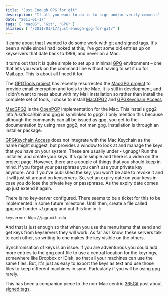 ```yaml
---
title: "Just Enough GPG for git"
description: "If all you want to do is to sign and/or verify commits"
date: "2011-01-17"
tags: [ "macOS", "Git", "GPG" ]
aliases: [ "/2011/01/17/just-enough-gpg-for-git/" ]
---
```


It came about that I wanted to do some work with git and signed tags. It's been
a while since I had looked at this, I've got some old entries up on keyservers
that date back to 1999, and never on a Mac.

It turns out that it is quite simple to set up a minimal
[GPG](http://en.wikipedia.org/wiki/Pretty_Good_Privacy) environment – one that
lets you work on the command line without having to set it up for Mail.app. This
is about all I need it for.

The [GPGTools project](http://www.gpgtools.org/index.html) has recently
resurrected the [MacGPG project](http://macgpg.sourceforge.net/) to provide
email encryption and tools to the Mac. It is still in development, and I didn't
want to mess about with my Mail installation so rather than install the complete
set of tools, I chose to install [MacGPG2](http://www.gpgtools.org/macgpg2.html)
and [GPGKeychain Access](http://www.gpgtools.org/keychain.html)

[MacGPG2](http://www.gpgtools.org/macgpg2.html) is the
[OpenPGP](http://en.wikipedia.org/wiki/Pretty_Good_Privacy#OpenPGP)
implementation for the Mac. This installs gpg2 into /usr/local/bin and gpg is
symlinked to gpg2. I only mention this because although the commands can all be
issued as gpg, you get to the documentation by using man gpg2, not man
gpg. Installation is through an installer package.

[GPGKeychain Access](http://www.gpgtools.org/keychain.html) does not integrate
with the Mac Keychain as the name might suggest, but provides a window to look
at and manage the keys that you have on your system. These are usually under
~/.gnupg/ Run the installer, and create your keys. It's quite simple and there
is a video on the project page. However, there are a couple of things that you
should keep in mind. If you forget your passphrase you can't use your private
key anymore. And if you've published the key, you won't be able to revoke it and
it will just sit around on keyservers. So, set an expiry date on your keys in
case you do lose the private key or passphrase. As the expiry date comes up just
extend it again.

There is no key-server configured. There seems to be a ticket for this to be
implemented in some future milestone. Until then, create a file called gpg.conf
under ~/.gnupg and put this line in it:

    keyserver hkp://pgp.mit.edu

And that is just enough so that when you use the menu items that send and get
keys from keyservers they will work. As far as I know, these servers talk to
each other, so writing to one makes the key visible on the others.

Synchronisation of keys is an issue. If you are adventurous you could add more
entries to the gpg.conf file to use a central location for the keyrings,
somewhere like Dropbox or iDisk, so that all your machines can use the same
files. But, it's just as easy to export the keys as text and use those files to
keep different machines in sync. Partcularly if you will be using gpg rarely.

This has been a companion piece to the non-Mac centric
[365Git](http://365git.tumblr.com/) post about
[signed tags](http://365git.tumblr.com/post/2796779828/signing-a-git-tag).
